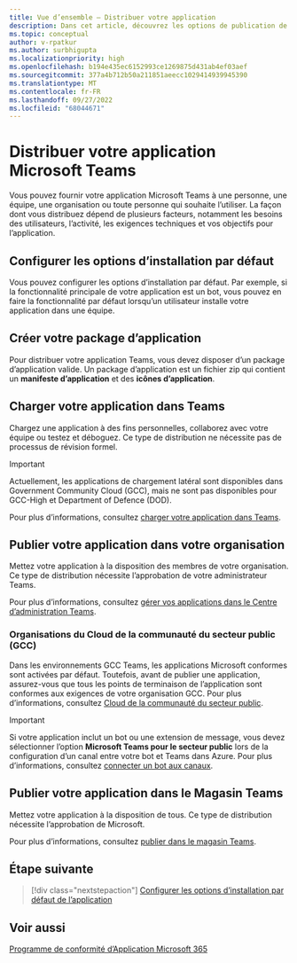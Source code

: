 ```yaml
---
title: Vue d’ensemble – Distribuer votre application
description: Dans cet article, découvrez les options de publication de votre application Microsoft Teams, de chargement et de déploiement de votre application et de Cloud de la communauté du secteur public.
ms.topic: conceptual
author: v-rpatkur
ms.author: surbhigupta
ms.localizationpriority: high
ms.openlocfilehash: b194e435ec6152993ce1269875d431ab4ef03aef
ms.sourcegitcommit: 377a4b712b50a211851aeecc1029414939945390
ms.translationtype: MT
ms.contentlocale: fr-FR
ms.lasthandoff: 09/27/2022
ms.locfileid: "68044671"
---
```

# <a name="distribute-your-microsoft-teams-app"></a>Distribuer votre application Microsoft Teams

Vous pouvez fournir votre application Microsoft Teams à une personne, une équipe, une organisation ou toute personne qui souhaite l’utiliser. La façon dont vous distribuez dépend de plusieurs facteurs, notamment les besoins des utilisateurs, l’activité, les exigences techniques et vos objectifs pour l’application.

## <a name="configure-default-install-options"></a>Configurer les options d’installation par défaut

Vous pouvez configurer les options d’installation par défaut. Par exemple, si la fonctionnalité principale de votre application est un bot, vous pouvez en faire la fonctionnalité par défaut lorsqu’un utilisateur installe votre application dans une équipe.

## <a name="create-your-app-package"></a>Créer votre package d’application

Pour distribuer votre application Teams, vous devez disposer d’un package d’application valide.  Un package d’application est un fichier zip qui contient un **manifeste d’application** et des **icônes d’application**.

## <a name="upload-your-app-in-teams"></a>Charger votre application dans Teams

Chargez une application à des fins personnelles, collaborez avec votre équipe ou testez et déboguez. Ce type de distribution ne nécessite pas de processus de révision formel.

> [!IMPORTANT]
> Actuellement, les applications de chargement latéral sont disponibles dans Government Community Cloud (GCC), mais ne sont pas disponibles pour GCC-High et Department of Defence (DOD).

Pour plus d’informations, consultez [charger votre application dans Teams](apps-upload.md).

## <a name="publish-your-app-to-your-org"></a>Publier votre application dans votre organisation

Mettez votre application à la disposition des membres de votre organisation. Ce type de distribution nécessite l’approbation de votre administrateur Teams.

Pour plus d’informations, consultez [gérer vos applications dans le Centre d’administration Teams](/MicrosoftTeams/manage-apps?toc=%2Fmicrosoftteams%2Fplatform%2Ftoc.json&bc=%2FMicrosoftTeams%2Fbreadcrumb%2Ftoc.json).

### <a name="government-community-cloud-gcc-organizations"></a>Organisations du Cloud de la communauté du secteur public (GCC)

Dans les environnements GCC Teams, les applications Microsoft conformes sont activées par défaut. Toutefois, avant de publier une application, assurez-vous que tous les points de terminaison de l’application sont conformes aux exigences de votre organisation GCC. Pour plus d’informations, consultez [Cloud de la communauté du secteur public](../app-fundamentals-overview.md#government-community-cloud).

> [!IMPORTANT]
>Si votre application inclut un bot ou une extension de message, vous devez sélectionner l’option **Microsoft Teams pour le secteur public** lors de la configuration d’un canal entre votre bot et Teams dans Azure. Pour plus d’informations, consultez [connecter un bot aux canaux](/azure/bot-service/bot-service-manage-channels?view=azure-bot-service-4.0&preserve-view=true).

## <a name="publish-your-app-to-the-teams-store"></a>Publier votre application dans le Magasin Teams

Mettez votre application à la disposition de tous. Ce type de distribution nécessite l’approbation de Microsoft.

Pour plus d’informations, consultez [publier dans le magasin Teams](~/concepts/deploy-and-publish/appsource/publish.md).

## <a name="next-step"></a>Étape suivante

> [!div class="nextstepaction"]
> [Configurer les options d’installation par défaut de l’application](~/concepts/deploy-and-publish/add-default-install-scope.md)

## <a name="see-also"></a>Voir aussi

[Programme de conformité d’Application Microsoft 365](/microsoft-365-app-certification/overview)
